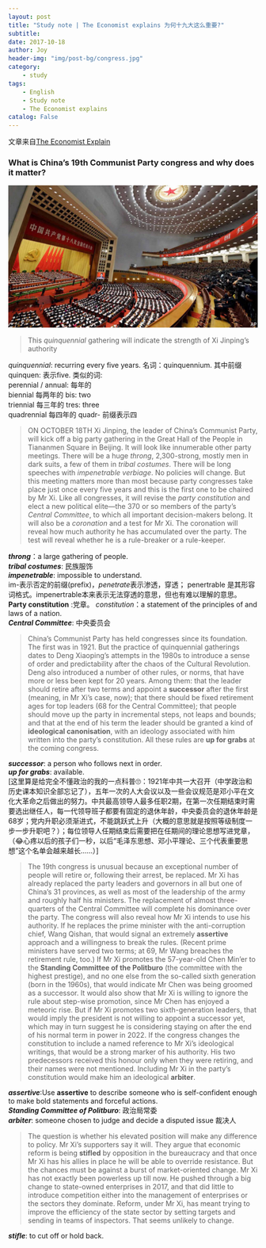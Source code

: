 ```yaml
---
layout: post
title: "Study note | The Economist explains 为何十九大这么重要?"
subtitle:
date: 2017-10-18
author: Joy
header-img: "img/post-bg/congress.jpg"
category:
    - study
tags:
    - English
    - Study note
    - The Economist explains
catalog: False
---
```


文章来自[The Economist Explain](https://www.economist.com/blogs/economist-explains/2017/10/economist-explains-11)

### What is China’s 19th Communist Party congress and why does it matter?
![](/img/in-post/post-communist-congress/congress.jpg)

> This *quinquennial* gathering will indicate the strength of Xi Jinping’s authority  

*quinquennial*: recurring every five years.  名词：quinquennium.  其中前缀quinquen: 表示five.
类似的词:  
perennial / annual: 每年的  
biennial 每两年的 bis: two  
triennial 每三年的 tres: three  
quadrennial 每四年的 quadr- 前缀表示四

> ON OCTOBER 18TH Xi Jinping, the leader of China’s Communist Party, will kick off a big party gathering in the Great Hall of the People in Tiananmen Square in Beijing. It will look like innumerable other party meetings. There will be a huge *throng*, 2,300-strong, mostly men in dark suits, a few of them in *tribal costumes*. There will be long speeches with *impenetrable verbiage*. No policies will change. But this meeting matters more than most because party congresses take place just once every five years and this is the first one to be chaired by Mr Xi. Like all congresses, it will revise the *party constitution* and elect a new political elite—the 370 or so members of the party’s *Central Committee*, to which all important decision-makers belong. It will also be a *coronation* and a test for Mr Xi. The coronation will reveal how much authority he has accumulated over the party. The test will reveal whether he is a rule-breaker or a rule-keeper.  

***throng***：a large gathering of people.  
***tribal costumes***: 民族服饰  
***impenetrable***: impossible to understand.  
im-表示否定的前缀(prefix)，*penetrate*表示渗透，穿透； penertrable 是其形容词格式。impenertrable本来表示无法穿透的意思，但也有难以理解的意思。  
**Party constitution** :党章。 *constitution*：a statement of the principles of and laws of a nation.  
***Central Committee***: 中央委员会  

> China’s Communist Party has held congresses since its foundation. The first was in 1921. But the practice of quinquennial gatherings dates to Deng Xiaoping’s attempts in the 1980s to introduce a sense of order and predictability after the chaos of the Cultural Revolution. Deng also introduced a number of other rules, or norms, that have more or less been kept for 20 years. Among them: that the leader should retire after two terms and appoint a **successor** after the first (meaning, in Mr Xi’s case, now); that there should be fixed retirement ages for top leaders (68 for the Central Committee); that people should move up the party in incremental steps, not leaps and bounds; and that at the end of his term the leader should be granted a kind of **ideological canonisation**, with an ideology associated with him written into the party’s constitution. All these rules are **up for grabs** at the coming congress.  

***successor***: a person who follows next in order.  
***up for grabs***: available.  
[这里算是给完全不懂政治的我的一点科普🙄：1921年中共一大召开（中学政治和历史课本知识全部忘记了），五年一次的人大会议以及一些会议规范是邓小平在文化大革命之后做出的努力。中共最高领导人最多任职2期，在第一次任期结束时需要选出继任人，每一代领导班子都要有固定的退休年龄，中央委员会的退休年龄是68岁；党内升职必须渐进式，不能跳跃式上升（大概的意思就是按照等级制度一步一步升职吧？）；每位领导人任期结束后需要把在任期间的理论思想写进党章，（😂心疼以后的孩子们一秒，以后“毛泽东思想、邓小平理论、三个代表重要思想”这个名单会越来越长……）]

> The 19th congress is unusual because an exceptional number of people will retire or, following their arrest, be replaced. Mr Xi has already replaced the party leaders and governors in all but one of China’s 31 provinces, as well as most of the leadership of the army and roughly half his ministers. The replacement of almost three-quarters of the Central Committee will complete his dominance over the party. The congress will also reveal how Mr Xi intends to use his authority. If he replaces the prime minister with the anti-corruption chief, Wang Qishan, that would signal an extremely **assertive** approach and a willingness to break the rules. (Recent prime ministers have served two terms; at 69, Mr Wang breaches the retirement rule, too.) If Mr Xi promotes the 57-year-old Chen Min’er to the **Standing Committee of the Politburo** (the committee with the highest prestige), and no one else from the so-called sixth generation (born in the 1960s), that would indicate Mr Chen was being groomed as a successor. It would also show that Mr Xi is willing to ignore the rule about step-wise promotion, since Mr Chen has enjoyed a meteoric rise. But if Mr Xi promotes two sixth-generation leaders, that would imply the president is not willing to appoint a successor yet, which may in turn suggest he is considering staying on after the end of his normal term in power in 2022. If the congress changes the constitution to include a named reference to Mr Xi’s ideological writings, that would be a strong marker of his authority. His two predecessors received this honour only when they were retiring, and their names were not mentioned. Including Mr Xi in the party’s constitution would make him an ideological **arbiter**.  

***assertive***:Use **assertive** to describe someone who is self-confident enough to make bold statements and forceful actions.  
***Standing Committee of Politburo***: 政治局常委  
***arbiter***: someone chosen to judge and decide a disputed issue 裁决人  

> The question is whether his elevated position will make any difference to policy. Mr Xi’s supporters say it will. They argue that economic reform is being **stifled** by opposition in the bureaucracy and that once Mr Xi has his allies in place he will be able to override resistance. But the chances must be against a burst of market-oriented change. Mr Xi has not exactly been powerless up till now. He pushed through a big change to state-owned enterprises in 2017, and that did little to introduce competition either into the management of enterprises or the sectors they dominate. Reform, under Mr Xi, has meant trying to improve the efficiency of the state sector by setting targets and sending in teams of inspectors. That seems unlikely to change.  

***stifle***: to cut off or hold back.

